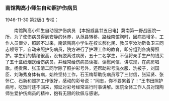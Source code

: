 ### 南馆陶高小师生自动照护伤病员

1946-11-30
第2版()
专栏：

　　南馆陶高小师生自动照护伤病员
    【本报威县廿五日电】冀南第一野战医院一所，为了使伤病员得到安静的休养，从范县转移，路经南馆陶时，因病员增多，工作人员很少，照顾不过来，南馆陶高小学生在校长郝化民、教员李汝功靳鲁卫三同志领导下，自动来照护伤病员，院方进行了护理工作的教育，即分组到各病房照护。学生们的情绪很高，没有脱离过病房，五十二名学生，不但将亲手生产的钱买了五十盒纸烟送给伤病员，并经常给伤病员读报、读慰问信、讲院规，在病房唱歌。杨贵荣、张玉清二同学除了照护彩号外，还帮助彩号洗衣服、洗被子，刘国臣、刘海秀身体有病，始终坚持工作，石玉梅帮助伤病员写了三封信，张延贤、张怀仁、石新和照护工作很好，感动的彩号说：“同志，你不要累着了！”王书田照护病号，吃饭时还不回来，郭延对彩号经常进行时事讲解。医院全体工作人员对馆陶师生爱护伤病员的精神，抱有无限的钦佩与感谢。
